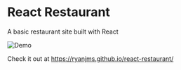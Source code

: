 # React Restaurant

A basic restaurant site built with React

![Demo](https://imgur.com/wJMAXMf)

Check it out at https://ryanjms.github.io/react-restaurant/
